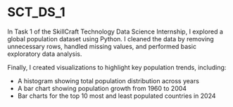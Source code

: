 # SCT_DS_1

In Task 1 of the SkillCraft Technology Data Science Internship, I explored a global population dataset using Python. I cleaned the data by removing unnecessary rows, handled missing values, and performed basic exploratory data analysis.

Finally, I created visualizations to highlight key population trends, including:

- A histogram showing total population distribution across years  
- A bar chart showing population growth from 1960 to 2004  
- Bar charts for the top 10 most and least populated countries in 2024